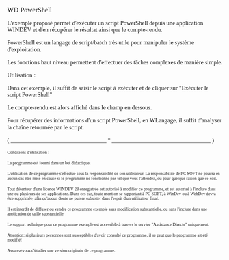   
<span style="font-family:Arial sans-serif;font-size:16px;">WD PowerShell</span>

  
<span style="font-family:Arial sans-serif;font-size:14px;">L'exemple proposé permet d'exécuter un script PowerShell depuis une application WINDEV et d'en récupérer le résultat ainsi que le compte-rendu.</span>

<span style="font-family:Arial sans-serif;font-size:14px;">PowerShell est un langage de script/batch très utile pour manipuler le système d'exploitation.</span>

<span style="font-family:Arial sans-serif;font-size:14px;">Les fonctions haut niveau permettent d'effectuer des tâches complexes de manière simple.</span>

  
<span style="font-family:Arial sans-serif;font-size:14px;">Utilisation :</span>

<span style="font-family:Arial sans-serif;font-size:14px;">Dans cet exemple, il suffit de saisir le script à exécuter et de cliquer sur "Exécuter le script PowerShell"</span>

<span style="font-family:Arial sans-serif;font-size:14px;">Le compte-rendu est alors affiché dans le champ en dessous.</span>

<span style="font-family:Arial sans-serif;font-size:14px;">Pour récupérer des informations d'un script PowerShell, en WLangage, il suffit d'analyser la chaîne retournée par le script. </span>

  
  
<span style="font-family:Arial sans-serif;font-size:14px;">( \_\_\_\_\_\_\_\_\_\_\_\_\_\_\_\_\_\_\_\_\_\_\_\_\_\_\_\_\_\_\_\_ ° \_\_\_\_\_\_\_\_\_\_\_\_\_\_\_\_\_\_\_\_\_\_\_\_\_\_\_\_\_\_\_\_\_ )</span>

  
<span style="font-family:Arial sans-serif;font-size:10px;">Conditions d'utilisation :</span>

<span style="font-family:Arial sans-serif;font-size:10px;">Le programme est fourni dans un but didactique.</span>

<span style="font-family:Arial sans-serif;font-size:10px;">L'utilisation de ce programme s'effectue sous la responsabilité de son utilisateur. La responsabilité de PC SOFT ne pourra en aucun cas être mise en cause si le programme ne fonctionne pas tel que vous l'attendez, ou pour quelque raison que ce soit. </span>

<span style="font-family:Arial sans-serif;font-size:10px;">Tout détenteur d'une licence WINDEV 28 enregistrée est autorisé à modifier ce programme, et est autorisé à l'inclure dans une ou plusieurs de ses applications. Dans ces cas, toute mention se rapportant à PC SOFT, à WinDev ou à WebDev devra être supprimée, afin qu'aucun doute ne puisse subsister dans l'esprit d'un utilisateur final.</span>

<span style="font-family:Arial sans-serif;font-size:10px;">Il est interdit de diffuser ou vendre ce programme exemple sans modification substantielle, ou sans l'inclure dans une application de taille substantielle.</span>

<span style="font-family:Arial sans-serif;font-size:10px;">Le support technique pour ce programme exemple est accessible à travers le service "Assistance Directe" uniquement.</span>

<span style="font-family:Arial sans-serif;font-size:10px;">Attention: si plusieurs personnes sont susceptibles d'avoir consulté ce programme, il se peut que le programme ait été modifié! </span>

<span style="font-family:Arial sans-serif;font-size:10px;">Assurez-vous d'étudier une version originale de ce programme.</span>

  
  